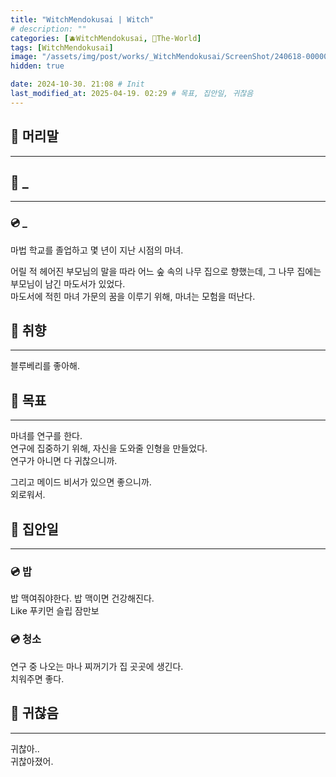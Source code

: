 ```yaml
---
title: "WitchMendokusai | Witch"
# description: ""
categories: [🫐WitchMendokusai, 🥥The-World]
tags: [WitchMendokusai]
image: "/assets/img/post/works/_WitchMendokusai/ScreenShot/240618-000000.png"
hidden: true

date: 2024-10-30. 21:08 # Init
last_modified_at: 2025-04-19. 02:29 # 목표, 집안일, 귀찮음
---
```


## 📀 머리말

---

## 📀 _

---

### 💿 _

마법 학교를 졸업하고 몇 년이 지난 시점의 마녀.  

어릴 적 헤어진 부모님의 말을 따라 어느 숲 속의 나무 집으로 향했는데,
그 나무 집에는 부모님이 남긴 마도서가 있었다.  
마도서에 적힌 마녀 가문의 꿈을 이루기 위해, 마녀는 모험을 떠난다.  

## 📀 취향

---

블루베리를 좋아해.  

## 📀 목표

---

마녀를 연구를 한다.  
연구에 집중하기 위해, 자신을 도와줄 인형을 만들었다.  
연구가 아니면 다 귀찮으니까.  

그리고 메이드 비서가 있으면 좋으니까.  
외로워서.  

## 📀 집안일

---

### 💿 밥

밥 맥여줘야한다. 밥 맥이면 건강해진다.  
Like 푸키먼 슬립 잠만보  

### 💿 청소

연구 중 나오는 마나 찌꺼기가 집 곳곳에 생긴다.  
치워주면 좋다.  

## 📀 귀찮음

---

귀찮아..  
귀찮아졌어.  
